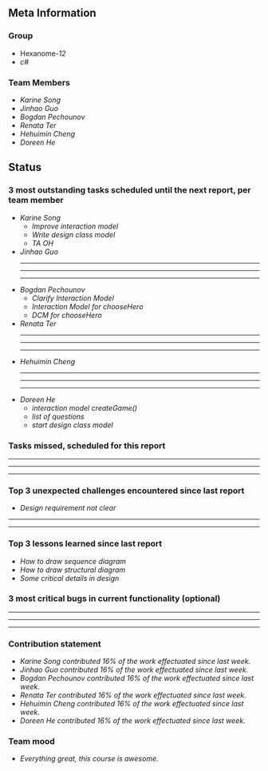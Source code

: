 ## Meta Information

### Group

 * Hexanome-*12*
 * *c#*

### Team Members

 * *Karine Song*
 * *Jinhao Guo*
 * *Bogdan Pechounov*
 * *Renata Ter*
 * *Hehuimin Cheng*
 * *Doreen He*

## Status

### 3 most outstanding tasks scheduled until the next report, per team member

 * *Karine Song*
   * *Improve interaction model*
   * *Write design class model*
   * *TA OH*
 * *Jinhao Guo*
   * **
   * **
   * **
 * *Bogdan Pechounov*
   * *Clarify Interaction Model*
   * *Interaction Model for chooseHero*
   * *DCM for chooseHero*
 * *Renata Ter*
   * **
   * **
   * **
 * *Hehuimin Cheng*
   * **
   * **
   * **
 * *Doreen He*
   * *interaction model createGame()*
   * *list of questions*
   * *start design class model*

### Tasks missed, scheduled for this report

 * **
 * **
 * **

### Top 3 unexpected challenges encountered since last report

  * *Design requirement not clear*
  * **
  * **

### Top 3 lessons learned since last report

 * *How to draw sequence diagram*
 * *How to draw structural diagram*
 * *Some critical details in design*
 

### 3 most critical bugs in current functionality (optional)

 * **
 * **
 * **

### Contribution statement

 * *Karine Song contributed 16% of the work effectuated since last week.*
 * *Jinhao Guo contributed 16% of the work effectuated since last week.*
 * *Bogdan Pechounov contributed 16% of the work effectuated since last week.*
 * *Renata Ter contributed 16% of the work effectuated since last week.*
 * *Hehuimin Cheng contributed 16% of the work effectuated since last week.*
 * *Doreen He contributed 16% of the work effectuated since last week.*

### Team mood

 * *Everything great, this course is awesome.*
